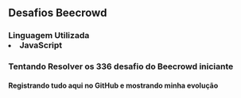 <h2>Desafios Beecrowd</h2>

<h3>Linguagem Utilizada</32>
<li>JavaScript</li>

<h3>Tentando Resolver os 336 desafio do <a src="https://www.beecrowd.com.br/judge/pt/problems/index/1">Beecrowd</a> iniciante</h3>

<h4>Registrando tudo aqui no GitHub e mostrando minha evolução</h4>

